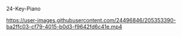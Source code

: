 24-Key-Piano

https://user-images.githubusercontent.com/24496846/205353390-ba2ffc03-cf79-4015-b0d3-f9642fd6c41e.mp4

